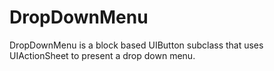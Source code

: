 DropDownMenu
============

DropDownMenu is a block based UIButton subclass that uses UIActionSheet to present a drop down menu. 
